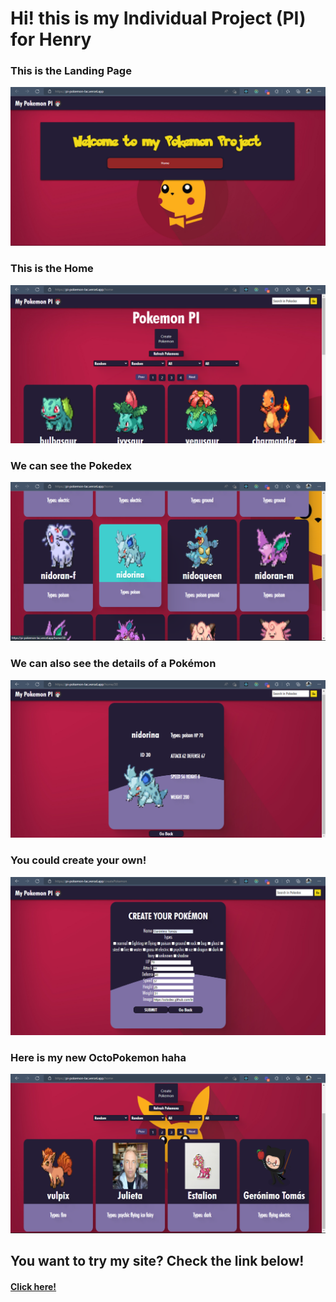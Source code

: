 # Hi! this is my Individual Project (PI) for Henry


<h3> This is the Landing Page</h3>

![Landing Page](./images/PokemonLanding.png)

<h3> This is the Home</h3>

![Home](./images/PokemonHome.png)

<h3> We can see the Pokedex</h3>

![Pokedex](./images/Nidorina.png)

<h3> We can also see the details of a Pokémon</h3>

![Details](./images/Details.png)

<h3> You could create your own!</h3>

![Creating](./images/Creating.png)

<h3> Here is my new OctoPokemon haha</h3>

![Created](./images/Created.png)

<h2> You want to try my site? Check the link below!</h2>
<h4><a href="https://pi-pokemon-lac.vercel.app/">Click here!</h4>